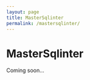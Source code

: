 ```yaml
---
layout: page
title: MasterSqlinter
permalink: /mastersqlinter/
---
```


# MasterSqlinter

Coming soon...